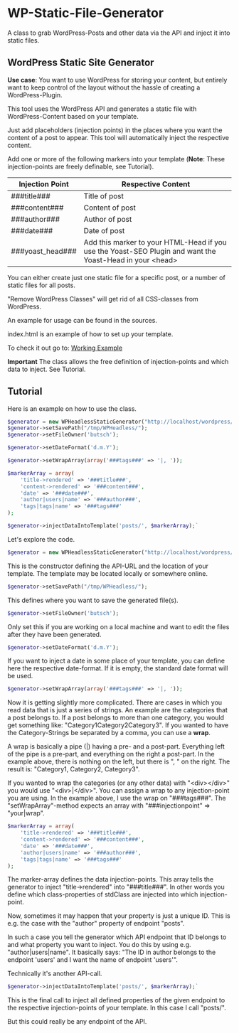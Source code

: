 # WP-Static-File-Generator
A class to grab WordPress-Posts and other data via the API and inject it into static files.

## WordPress Static Site Generator

**Use case**: You want to use WordPress for storing your content, but entirely want to keep control of the layout without the hassle of creating a WordPress-Plugin.

This tool uses the WordPress API and generates a static file with WordPress-Content based on your template.

Just add placeholders (injection points) in the places where you want the content of a post to appear. This tool will automatically inject the respective content.

Add one or more of the following markers into your template (**Note**: These injection-points are freely definable, see Tutorial).

| Injection Point | Respective Content |
| --- | --- |
| ###title### | Title of post |
| ###content### | Content of post |
| ###author### | Author of post |
| ###date### | Date of post |
| ###yoast_head### | Add this marker to your HTML-Head if you use the Yoast-SEO Plugin and want the Yoast-Head in your &lt;head&gt; |

You can either create just one static file for a specific post, or a number of static files for all posts.

"Remove WordPress Classes" will get rid of all CSS-classes from WordPress.

An example for usage can be found in the sources.

index.html is an example of how to set up your template.

To check it out go to: [Working Example](https://wp-static-file-generator.die-wordpress-agentur.de/index.html)

**Important**
The class allows the free definition of injection-points and which data to inject. See Tutorial.

## Tutorial
Here is an example on how to use the class.

```php
$generator = new WPHeadlessStaticGenerator("http://localhost/wordpress/index.php/wp-json/wp/v2", "/tmp/WPHeadless/article_template2.html");
$generator->setSavePath("/tmp/WPHeadless/");
$generator->setFileOwner('butsch');

$generator->setDateFormat('d.m.Y');

$generator->setWrapArray(array('###tags###' => '|, '));

$markerArray = array(
    'title->rendered' => '###title###', 
    'content->rendered' => '###content###',
    'date' => '###date###',
    'author|users|name' => '###author###',
    'tags|tags|name' => '###tags###'
);

$generator->injectDataIntoTemplate('posts/', $markerArray);`
```

Let's explore the code.

```php 
$generator = new WPHeadlessStaticGenerator("http://localhost/wordpress/index.php/wp-json/wp/v2", "/tmp/WPHeadless/article_template2.html");`
```
This is the constructor defining the API-URL and the location of your template. The template may be located locally or somewhere online.

```php
$generator->setSavePath("/tmp/WPHeadless/");
```
This defines where you want to save the generated file(s).

```php
$generator->setFileOwner('butsch');
```
Only set this if you are working on a local machine and want to edit the files after they have been generated.

```php
$generator->setDateFormat('d.m.Y');
```
If you want to inject a date in some place of your template, you can define here the respective date-format. If it is empty, the standard date format will be used.

```php
$generator->setWrapArray(array('###tags###' => '|, '));
```
Now it is getting slightly more complicated. There are cases in which you read data that is just a series of strings. An example are the categories that a post belongs to. If a post belongs to more than one category, you would get something like: "Category1Category2Category3". If you wanted to have the Category-Strings be separated by a comma, you can use a **wrap**. 

A wrap is basically a pipe (|) having a pre- and a post-part. Everything left of the pipe is a pre-part, and everything on the right a post-part. In the example above, there is nothing on the left, but there is ", " on the right. The result is: "Category1, Category2, Category3". 

If you wanted to wrap the categories (or any other data) with "&lt;div&gt;&lt;/div&gt;" you would use "&lt;div&gt;|&lt;/div&gt;". You can assign a wrap to any injection-point you are using. In the example above, I use the wrap on "###tags###". The "setWrapArray"-method expects an array with "###injectionpoint" => "your|wrap".

```php
$markerArray = array(
    'title->rendered' => '###title###', 
    'content->rendered' => '###content###',
    'date' => '###date###',
    'author|users|name' => '###author###',
    'tags|tags|name' => '###tags###'
);
```
The marker-array defines the data injection-points. This array tells the generator to inject "title->rendered" into "###title###". In other words you define which class-properties of stdClass are injected into which injection-point.

Now, sometimes it may happen that your property is just a unique ID. This is e.g. the case with the "author" property of endpoint "posts". 

In such a case you tell the generator which API endpoint that ID belongs to and what property you want to inject. You do this by using e.g. "author|users|name". It basically says: "The ID in author belongs to the endpoint 'users' and I want the name of endpoint 'users'". 

Technically it's another API-call.

```php
$generator->injectDataIntoTemplate('posts/', $markerArray);`
```

This is the final call to inject all defined properties of the given endpoint to the respective injection-points of your template. 
In this case I call "posts/". 

But this could really be any endpoint of the API.


